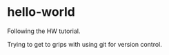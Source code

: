 # hello-world
Following the HW tutorial.

Trying to get to grips with using git for version control.
